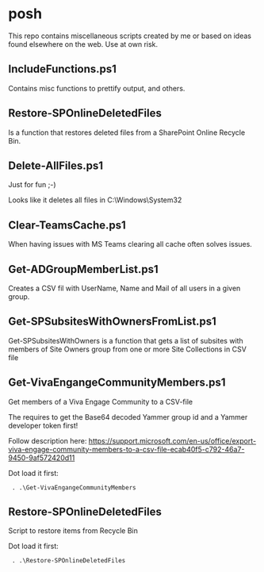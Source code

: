 # posh
This repo contains miscellaneous scripts created by me or based on ideas found elsewhere on the web.
Use at own risk.
## IncludeFunctions.ps1
Contains misc functions to prettify output, and others.
## Restore-SPOnlineDeletedFiles
Is a function that restores deleted files from a SharePoint Online Recycle Bin.

## Delete-AllFiles.ps1
Just for fun ;-)

Looks like it deletes all files in C:\Windows\System32
## Clear-TeamsCache.ps1
When having issues with MS Teams clearing all cache often solves issues.
## Get-ADGroupMemberList.ps1
Creates a CSV fil with UserName, Name and Mail of all users in a given group.
## Get-SPSubsitesWithOwnersFromList.ps1
Get-SPSubsitesWithOwners is a function that gets a list of subsites with members of Site Owners group from one or more Site Collections in CSV file
## Get-VivaEngangeCommunityMembers.ps1
Get members of a Viva Engage Community to a CSV-file

The requires to get the Base64 decoded Yammer group id and a Yammer developer token first!

Follow description here:
https://support.microsoft.com/en-us/office/export-viva-engage-community-members-to-a-csv-file-ecab40f5-c792-46a7-9450-9af572420d11

Dot load it first:

` . .\Get-VivaEngangeCommunityMembers`
## Restore-SPOnlineDeletedFiles
Script to restore items from Recycle Bin

Dot load it first:

` . .\Restore-SPOnlineDeletedFiles`

